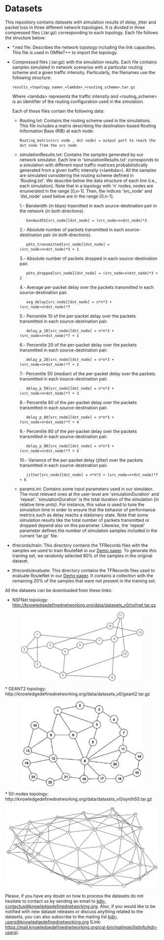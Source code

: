 # Datasets

This repository contains datasets with simulation results of delay, jitter and packet loss in three different network topologies. It is divided in three compressed files (.tar.gz) corresponding to each topology. Each file follows the structure below:

* *.ned file: Describes the network topology including the link capacities. This file is used in OMNeT++ to import the topology.

* Compressed files (.tar.gz) with the simulation results. Each file contains samples simulated in network scenarios with a particular routing scheme and a given traffic intensity. Particularly, the filenames use the following structure:             
      
      results_<topology_name>_<lambda>_<routing_scheme>.tar.gz

    Where \<lambda> represents the traffic intensity and <routing_scheme> is an identifier of the routing configuration used in the simulation.

    Each of these files contain the following data:

    - Routing.txt: Contains the routing scheme used in the simulations. This file includes a matrix describing the destination-based Routing Information Base (RIB) at each node:

          Routing_matrix(src node , dst node) = output port to reach the dst node from the src node

    - simulationResults.txt: Contains the samples generated by our network simulator. Each line in 'simulationResults.txt' corresponds to a simulation with different input traffic matrices probabilistically generated from a given traffic intensity (\<lambda>). All the samples are simulated considering the routing scheme defined in 'Routing.txt'. We describe below the data structure of each line (i.e., each simulation). Note that in a topology with ‘n’ nodes, nodes are enumerated in the range [0,n-1]. Then, the indices 'src_node' and 'dst_node' used below are in the range [0,n-1].
  
      1.- Bandwidth (in kbps) trasmitted in each source-destination pair in the network (in both directions).
  
             bandwidth[src_node][dst_node] = (src_node∗n+dst_node)*3
  
      2.- Absolute number of packets transmitted in each source-destination pair (in both directions).
  
             pkts_transmitted[src_node][dst_node] = (src_node∗n+dst_node)*3 + 1
  
      3.- Absolute number of packets dropped in each source-destination pair.
  
             pkts_dropped[src_node][dst_node] = (src_node∗n+dst_node)*3 + 2
  
      4.- Average per-packet delay over the packets transmitted in each source-destination pair. 
  
             avg_delay[src_node][dst_node] = n*n*3 + (src_node∗n+dst_node)*7  
  
      5.- Percentile 10 of the per-packet delay over the packets transmitted in each source-destination pair.
  
             delay_p_10[src_node][dst_node] = n*n*3 + (src_node∗n+dst_node)*7 + 1
  
      6.- Percentile 20 of the per-packet delay over the packets transmitted in each source-destination pair.
  
             delay_p_20[src_node][dst_node] = n*n*3 + (src_node∗n+dst_node)*7 + 2
  
      7.- Percentile 50 (median) of the per-packet delay over the packets transmitted in each source-destination pair.
  
             delay_p_50[src_node][dst_node] = n*n*3 + (src_node∗n+dst_node)*7 + 3
  
      8.- Percentile 80 of the per-packet delay over the packets transmitted in each source-destination pair.
  
             delay_p_80[src_node][dst_node] = n*n*3 + (src_node∗n+dst_node)*7 + 4
  
      9.- Percentile 90 of the per-packet delay over the packets transmitted in each source-destination pair.
  
             delay_p_90[src_node][dst_node] = n*n*3 + (src_node∗n+dst_node)*7 + 5
  
      10.- Variance of the per-packet delay (jitter) over the packets transmitted in each source-destination pair.
  
             jitter[src_node][dst_node] = n*n*3 + (src_node∗n+dst_node)*7 + 6
    
    - params.ini: Contains some input parameters used in our simulator. The most relevant ones at the user-level are 'simulationDuration' and 'repeat'. 'simulationDuration' is the total duration of the simulation (in relative time units). For instance, this value is used to tune the simulation time in order to ensure that the behavior of performance metrics such as delay reachs a stationary state. Note that some simulation results like the total number of packets transmitted or dropped depend also on this parameter. Likewise, the 'repeat' parameter defines the number of simulation samples included in the current 'tar.gz' file.
    
* tfrecords/train: This directory contains the TFRecords files with the samples we used to train RouteNet in our [Demo paper](https://github.com/knowledgedefinednetworking/demo-routenet). To generate this training set, we randomly selected 80% of the samples in the original dataset.

* tfrecords/evaluate: This directory contains the TFRecords files used to evaluate RouteNet in our [Demo paper](https://github.com/knowledgedefinednetworking/demo-routenet). It contains a collection with the remaining 20% of the samples that were not present in the training set.
    
All the datasets can be downloaded from these links:

* NSFNet topology: http://knowledgedefinednetworking.org/data/datasets_v0/nsfnet.tar.gz
<p align="center"> 
  <img src="/assets/nsfnet_topology.png" width="400" alt>
</p>  
* GEANT2 topology: http://knowledgedefinednetworking.org/data/datasets_v0/geant2.tar.gz
<p align="center"> 
  <img src="/assets/geant2_topology.png" width="400" alt>
</p>
* 50-nodes topology: http://knowledgedefinednetworking.org/data/datasets_v0/synth50.tar.gz
<p align="center"> 
  <img src="/assets/synth50_topology.png" width="500" alt>
</p>  
  

Please, if you have any doubt on how to process the datasets do not hesitate to contact us by sending an email to kdn-contactus@knowledgedefinednetworking.org. Also, if you would like to be notified with new dataset releases or discuss anything related to the datasets, you can also subscribe to the mailing list kdn-users@knowledgedefinednetworking.org (Link: https://mail.knowledgedefinednetworking.org/cgi-bin/mailman/listinfo/kdn-users).
